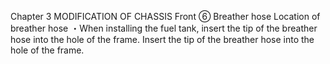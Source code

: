 Chapter 3
MODIFICATION OF CHASSIS
Front
⑥ Breather hose
Location of breather hose
・When installing the fuel tank, insert the tip of the breather hose into the hole of the frame.
Insert the tip of the breather hose 
into the hole of the frame.